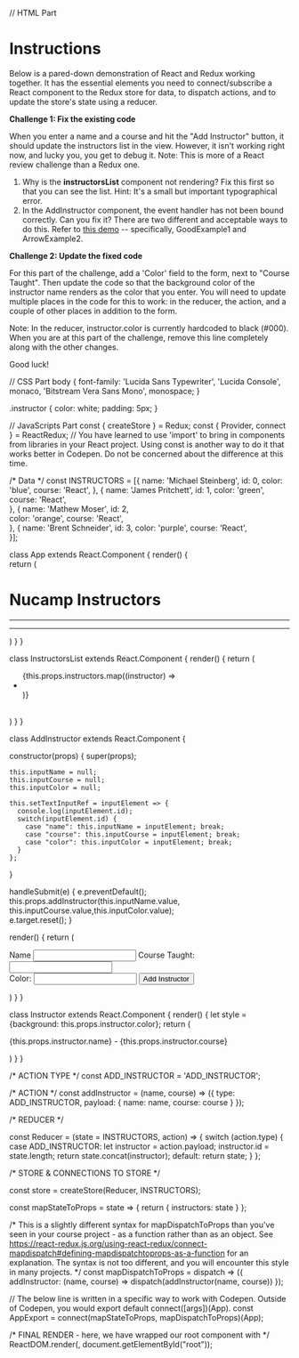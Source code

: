 // HTML Part 
<h1>Instructions</h2>
<p>Below is a pared-down demonstration of React and Redux working together. It has the essential elements you need to connect/subscribe a React component to the Redux store for data, to dispatch actions, and to update the store's state using a reducer.</p>
<p><strong>Challenge 1: Fix the existing code</strong></p>
<p>When you enter a name and a course and hit the "Add Instructor" button, it should update the instructors list in the view. However, it isn't working right now, and lucky you, you get to debug it. Note: This is more of a React review challenge than a Redux one. </p>
<ol>
  <li>Why is the <strong>instructorsList</strong> component not rendering? Fix this first so that you can see the list. Hint: It's a small but important typographical error.</li>
  <li>In the AddInstructor component, the event handler has not been bound correctly. Can you fix it? There are two different and acceptable ways to do this. Refer to <a href="https://codepen.io/minae/pen/KJMYEO" target="_blank">this demo</a> -- specifically, GoodExample1 and ArrowExample2.</li>

</ol>

<p><strong>Challenge 2: Update the fixed code</strong></p>
<p>
For this part of the challenge, add a 'Color' field to the form, next to "Course Taught". Then update the code so that the background color of the instructor name renders as the color that you enter. You will need to update multiple places in the code for this to work: in the reducer, the action, and a couple of other places in addition to the form. </p>
<p>Note: In the reducer, instructor.color is currently hardcoded to black (#000). When you are at this part of the challenge, remove this line completely along with the other changes.</p>

<p>Good luck!</p>

<div id="root"></div>

<!-- original pen by minae lee -->
<!-- with thanks to https://codepen.io/allanpope/pen/GqjxPz for a jumpoff point -->



// CSS Part 
body {
  font-family: 'Lucida Sans Typewriter', 'Lucida Console', monaco, 'Bitstream Vera Sans Mono', monospace; 
}

.instructor {
  color: white; 
  padding: 5px;
}




// JavaScripts Part
const { createStore } = Redux;
const { Provider, connect } = ReactRedux;
// You have learned to use 'import' to bring in components from libraries in your React project. Using const is another way to do it that works better in Codepen. Do not be concerned about the difference at this time.

/* Data */
const INSTRUCTORS = [{
	name: 'Michael Steinberg',
  id: 0,
	color: 'blue',
  course: 'React',
}, {
	name: 'James Pritchett',
  id: 1,
	color: 'green',
  course: 'React',  
}, {
	name: 'Mathew Moser',
  id: 2,  
	color: 'orange',
  course: 'React',  
}, {
  name: 'Brent Schneider',
  id: 3,
  color: 'purple',
  course: 'React',  
}];


class App extends React.Component {
  render() {    
    return (
      <div>
        <h1>Nucamp Instructors</h1>
        <hr />
        <AddInstructor addInstructor={this.props.addInstructor} />
        <hr />
       <InstructorsList instructors={this.props.instructors} />
       </div>
     )
  }
}

class InstructorsList extends React.Component {
  render() {
    return (
				<ul>
					{this.props.instructors.map((instructor) =>
						<li key={instructor.id}>
							<Instructor instructor={instructor} />
						</li>
					)}
				</ul>     
    )
  }
}

class AddInstructor extends React.Component {

  constructor(props) {
    super(props);
    
    this.inputName = null;
    this.inputCourse = null;
    this.inputColor = null;
    
    this.setTextInputRef = inputElement => {
      console.log(inputElement.id);
      switch(inputElement.id) {
        case "name": this.inputName = inputElement; break;
        case "course": this.inputCourse = inputElement; break;
        case "color": this.inputColor = inputElement; break;
      }
    };    
  }
  
  handleSubmit(e) {
    e.preventDefault(); 
    this.props.addInstructor(this.inputName.value, this.inputCourse.value,this.inputColor.value);  
    e.target.reset();
  }
  
  render() {
    return (
      <form onSubmit={this.handleSubmit}>
        <label for="name">Name </label>
        <input id="name" type="text" ref={this.setTextInputRef} />
        <label for="course"> Course Taught: </label>
        <input id="course" type="text" ref={this.setTextInputRef} />         
        <label for="color">  Color: </label>
        <input id="color" type="text" ref={this.setTextInputRef} />
        <button type="submit"> Add Instructor</button>
      </form>
     )
  }
}

class Instructor extends React.Component {
  render() {
    let style = {background: this.props.instructor.color};
    return (            
      <p style={style} className="instructor">
        {this.props.instructor.name} - {this.props.instructor.course}
      </p>
    )
  }
}


/* ACTION TYPE */
const ADD_INSTRUCTOR = 'ADD_INSTRUCTOR';


/* ACTION */
const addInstructor = (name, course) => ({
  type: ADD_INSTRUCTOR,
  payload: {
    name: name,
    course: course
  }
});


/* REDUCER */

const Reducer = (state = INSTRUCTORS, action) => {
  switch (action.type) {
    case ADD_INSTRUCTOR:
      let instructor = action.payload;
      instructor.id = state.length;
      return state.concat(instructor);
    default:
      return state;
  }
};


/* STORE & CONNECTIONS TO STORE */

const store = createStore(Reducer, INSTRUCTORS);

const mapStateToProps = state => {
  return {
    instructors: state
  }
};

/* This is a slightly different syntax for mapDispatchToProps than you've seen in your course project - as a function rather than as an object. See https://react-redux.js.org/using-react-redux/connect-mapdispatch#defining-mapdispatchtoprops-as-a-function for an explanation. The syntax is not too different, and you will encounter this style in many projects. */
const mapDispatchToProps = dispatch => ({
  addInstructor: (name, course) => dispatch(addInstructor(name, course))
});


// The below line is written in a specific way to work with Codepen. Outside of Codepen, you would export default connect([args])(App). 
const AppExport = connect(mapStateToProps, mapDispatchToProps)(App);

/* FINAL RENDER - here, we have wrapped our root component with <Provider>  */
ReactDOM.render(<Provider store={store}><AppExport /></Provider>, document.getElementById("root"));
